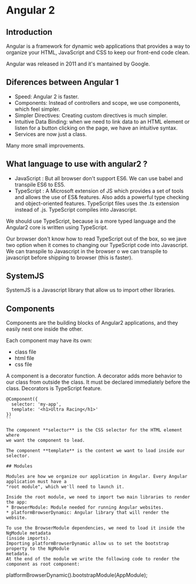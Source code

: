 # Angular 2

## Introduction

Angular is a framework for dynamic web applications that provides a way to organize your HTML,
JavaScript and CSS to keep our front-end code clean.

Angular was released in 2011 and it's mantained by Google.

## Diferences between Angular 1

* Speed: Angular 2 is faster.
* Components: Instead of controllers and scope, we use components, which feel simpler.
* Simpler Directives: Creating custom directives is much simpler.
* Intuitive Data Binding:  when we need to link data to an HTML element or listen for a button clicking
on the page, we have an intuitive syntax.
* Services are now just a class.

Many more small improvements.

## What language to use with angular2 ?
* JavaScript :  But all browser don't support ES6. We can use babel and transpile ES6 to ES5.
* TypeScript : A Microsoft extension of JS which provides a set of tools and allows the use of ES& features.
Also adds a powerful type checking and object-oriented features. TypeScript files uses the .ts extension instead
of .js. TypeScript compiles into Javascript.

We should use TypeScript, because is a more typed language and the Angular2
core is written using TypeScript.

Our browser don't know how to read TypeScript out of the box, so we jave two option when it comes to
changing our TypeScript code into Javascript.
We can transpile to Javascript in the browser o we can transpile to javascript before shipping to
browser (this is faster).

## SystemJS

SystemJS is a Javascript library that allow us to import other libraries.

## Components

Components are the building blocks of Angular2 applications, and they easily nest one
inside the other.

Each component may have its own:
* class file
* html file
* css file


A component is a decorator function. A decorator adds more behavior to our class
from outside the class. It must be declared immediately before the class.
Decorators is TypeScript feature.
```
@Component({
  selector: 'my-app',
  template: '<h1>Ultra Racing</h1>'
})
``

The component **selector** is the CSS selector for the HTML element where
we want the component to lead.

The component **template** is the content we want to load inside our selector.

## Modules

Modules are how we organize our application in Angular. Every Angular application must have a
"root module", which we'll need to launch it.

Inside the root module, we need to import two main libraries to render the app:
* BrowserModule: Module needed for running Angular websites.
* platformBrowserDynamic: Angular library that will render the website.

To use the BrowserModule dependencies, we need to load it inside the NgModule metadata
(inside imports).
Importing platformBrowserDynamic allow us to set the bootstrap property to the NgModule
metadata.
At the end of the module we write the following code to render the component as root component:
```
platformBrowserDynamic().bootstrapModule(AppModule);
```


